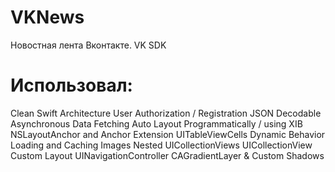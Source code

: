 # VKNews
Новостная лента Вконтакте. VK SDK

# Использовал:
Clean Swift Architecture
User Authorization / Registration
JSON Decodable
Asynchronous Data Fetching
Auto Layout Programmatically / using XIB
NSLayoutAnchor and Anchor Extension
UITableViewCells Dynamic Behavior
Loading and Caching Images
Nested UICollectionViews
UICollectionView Custom Layout
UINavigationController
CAGradientLayer & Custom Shadows
